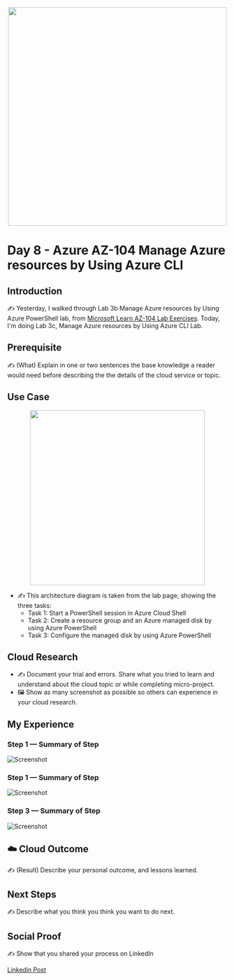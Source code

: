 <div id="cover photo" align="center">
  <img src="https://media.giphy.com/media/KmHueA88mFABT9GkkR/giphy.gif" width="500"/>
</div>

# Day 8 - Azure AZ-104 Manage Azure resources by Using Azure CLI

## Introduction

✍️ Yesterday, I walked through Lab 3b Manage Azure resources by Using Azure PowerShell lab, from [Microsoft Learn AZ-104 Lab Exercises](https://microsoftlearning.github.io/AZ-104-MicrosoftAzureAdministrator/). Today, I'm doing Lab 3c, Manage Azure resources by Using Azure CLI Lab.

## Prerequisite

✍️ (What) Explain in one or two sentences the base knowledge a reader would need before describing the the details of the cloud service or topic.

## Use Case

<div id="use case" align="center">
  <img src="https://microsoftlearning.github.io/AZ-104-MicrosoftAzureAdministrator/Instructions/media/lab03c.png" width="400"/>
</div>

- ✍️ This architecture diagram is taken from the lab page, showing the three tasks:
  - Task 1: Start a PowerShell session in Azure Cloud Shell
  - Task 2: Create a resource group and an Azure managed disk by using Azure PowerShell
  - Task 3: Configure the managed disk by using Azure PowerShell

## Cloud Research

- ✍️ Document your trial and errors. Share what you tried to learn and understand about the cloud topic or while completing micro-project.
- 🖼️ Show as many screenshot as possible so others can experience in your cloud research.

## My Experience

### Step 1 — Summary of Step

![Screenshot](https://via.placeholder.com/500x300)

### Step 1 — Summary of Step

![Screenshot](https://via.placeholder.com/500x300)

### Step 3 — Summary of Step

![Screenshot](https://via.placeholder.com/500x300)

## ☁️ Cloud Outcome

✍️ (Result) Describe your personal outcome, and lessons learned.

## Next Steps

✍️ Describe what you think you think you want to do next.

## Social Proof

✍️ Show that you shared your process on LinkedIn

[Linkedin Post]()
